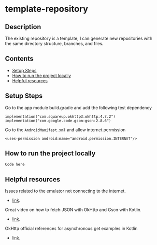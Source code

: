 # template-repository

## Description

The existing repository is a template, I can generate new repositories with the same directory structure, branches, and files.

## Contents

- [Setup Steps](#setup-steps)
- [How to run the project locally](#how-to-run-the-project-locally)
- [Helpful resources](#helpful-resources)


## Setup Steps

Go to the app module build.gradle and add the following test dependency

```
implementation("com.squareup.okhttp3:okhttp:4.7.2")
implementation("com.google.code.gson:gson:2.8.6")
```

Go to the `AndroidManifest.xml` and allow internet permission

```
<uses-permission android:name="android.permission.INTERNET"/>
```

## How to run the project locally

```
Code here
```

## Helpful resources

Issues related to the emulator not connecting to the internet.
- [link](https://stackoverflow.com/a/49332186).

Great video on how to fetch JSON with OkHttp and Gson with Kotlin.
- [link](https://www.youtube.com/watch?v=53BsyxwSBJk).

OkHttp official references for asynchronous get examples in Kotlin
- [link](https://square.github.io/okhttp/recipes/).


